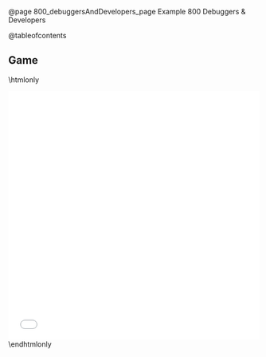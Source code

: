 @page 800_debuggersAndDevelopers_page Example 800 Debuggers & Developers

@tableofcontents

## Game

\htmlonly
<iframe id="demoFrame" src="webExamples/800_debuggersAndDevelopers.html" style="height:500px;width:100%;border:none;display:block;"></iframe>
\endhtmlonly

